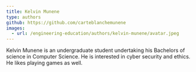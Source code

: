 ```yaml
---
title: Kelvin Munene
type: authors
github: https://github.com/carteblanchemunene
images:
  - url: /engineering-education/authors/kelvin-munene/avatar.jpeg 
---
```

Kelvin Munene is an undergraduate student undertaking his Bachelors of science in Computer Science. He is interested in 
cyber security and ethics. He likes playing games as well.

